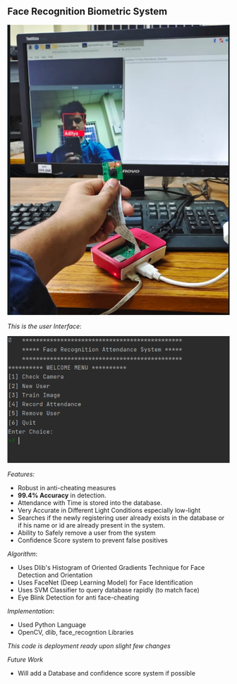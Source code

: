 ## **Face Recognition Biometric System**

![img.png](img.png)

_This is the user Interface_:

![Capture.PNG](UI.PNG)

_Features:_
* Robust in anti-cheating measures
* **99.4% Accuracy** in detection.
* Attendance with Time is stored into the database.
* Very Accurate in Different Light Conditions especially low-light
* Searches if the newly registering user already exists in the database or
if his name or id are already present in the system.
* Ability to Safely remove a user from the system
* Confidence Score system to prevent false positives

_Algorithm_:
* Uses Dlib's Histogram of Oriented Gradients Technique for Face Detection and Orientation
* Uses FaceNet (Deep Learning Model) for Face Identification
* Uses SVM Classifier to query database rapidly (to match face)
* Eye Blink Detection for anti face-cheating

_Implementation_:
* Used Python Language
* OpenCV, dlib, face_recogntion Libraries

_This code is deployment ready upon slight few changes_

*Future Work*

* Will add a Database and confidence score system if possible

